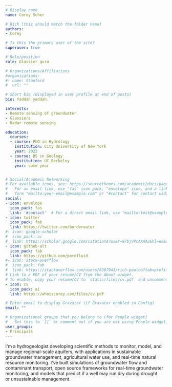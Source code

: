 ```yaml
---
# Display name
name: Corey Scher

# Rich (this should match the folder name)
authors:
- Corey

# Is this the primary user of the site?
superuser: true

# Role/position
role: Glassier guru

# Organizations/Affiliations
#organizations:
#- name: Stanford
#  url: ""

# Short bio (displayed in user profile at end of posts)
bio: Yaddah yaddah.

interests:
- Remote sensing of groundwater
- Glassiers
- Radar remote sensing

education:
  courses:
  - course: PhD in Hydrology
    institution: City University of New York
    year: 2022
  - course: BS in Geology
    institution: UC Berkeley
    year: some year


# Social/Academic Networking
# For available icons, see: https://sourcethemes.com/academic/docs/page-builder/#icons
#   For an email link, use "fas" icon pack, "envelope" icon, and a link in the
#   form "mailto:your-email@example.com" or "#contact" for contact widget.
social:
- icon: envelope
  icon_pack: fas
  link: '#contact'  # For a direct email link, use "mailto:test@example.org".
- icon: twitter
  icon_pack: fab
  link: https://twitter.com/borderwater
#- icon: google-scholar
#  icon_pack: ai
#  link: https://scholar.google.com/citations?user=87bjVPcAAAAJ&hl=en&oi=ao
- icon: github-alt
  icon_pack: fab
  link: https://github.com/porefluid
#- icon: stack-overflow
#  icon_pack: fab
#  link: https://stackoverflow.com/users/8367943/rich-pauloo?tab=profile
# Link to a PDF of your resume/CV from the About widget.
# To enable, copy your resume/CV to `static/files/cv.pdf` and uncomment the lines below.
- icon: cv
  icon_pack: ai
  link: https://whoiscorey.com/files/cv.pdf

# Enter email to display Gravatar (if Gravatar enabled in Config)
email: ""

# Organizational groups that you belong to (for People widget)
#   Set this to `[]` or comment out if you are not using People widget.
user_groups:
- Principals
---
```


I'm a hydrogeologist developing scientific methods to monitor, model, and manage regional-scale aquifers, with applications in sustainable groundwater management, agricultural water use, and real-time natural resource monitoring. I've built simulations of groundwater flow and contaminant transport, open source frameworks for real-time groundwater monitoring, and models that predict if a well may run dry during drought or unsustainable management. 
